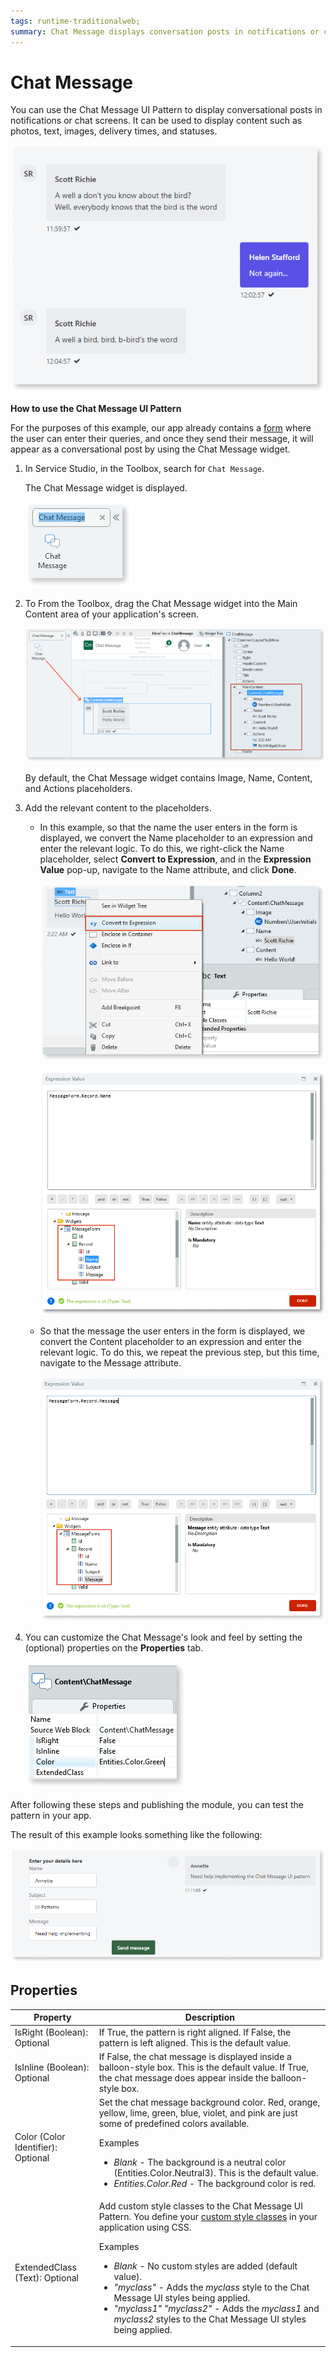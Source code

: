 ```yaml
---
tags: runtime-traditionalweb; 
summary: Chat Message displays conversation posts in notifications or chat screens.
---
```


# Chat Message 

You can use the Chat Message UI Pattern to display conversational posts in notifications or chat screens. It can be used to display content such as photos, text, images, delivery times, and statuses.

![](<images/chatmessage-3.png>)

**How to use the Chat Message UI Pattern**

For the purposes of this example, our app already contains a [form](../../../../../develop/ui/forms/form-use.md) where the user can enter their queries, and once they send their message, it will appear as a conversational post by using the Chat Message widget. 

1. In Service Studio, in the Toolbox, search for `Chat Message`.
  
     The Chat Message widget is displayed.

    ![](<images/chatmessage-1-ss.png>)

1. To From the Toolbox, drag the Chat Message widget into the Main Content area of your application's screen.

    ![](<images/chatmessage-2-ss.png>)

    By default, the Chat Message widget contains Image, Name, Content, and Actions placeholders.

1. Add the relevant content to the placeholders. 

    * In this example, so that the name the user enters in the form is displayed, we convert the Name placeholder to an expression and enter the relevant logic. To do this, we right-click the Name placeholder, select **Convert to Expression**, and in the **Expression Value** pop-up, navigate to the Name attribute, and click **Done**.

        ![](<images/chatmessage-4-ss.png>)

        ![](<images/chatmessage-5-ss.png>)

    * So that the message the user enters in the form is displayed, we convert the Content placeholder to an expression and enter the relevant logic. To do this, we repeat the previous step, but this time, navigate to the Message attribute.

        ![](<images/chatmessage-8-ss.png>)

1. You can customize the Chat Message's look and feel by setting the (optional) properties on the **Properties** tab.

    ![](<images/chatmessage-9-ss.png>)

After following these steps and publishing the module, you can test the pattern in your app.

The result of this example looks something like the following:

![](<images/chatmessage-6-ss.png?width=800>)



## Properties

| **Property** |  **Description** | 
|---|---|
| IsRight (Boolean): Optional  | If True, the pattern is right aligned. If False, the pattern is left aligned. This is the default value.  |
| IsInline (Boolean): Optional  | If False, the chat message is displayed inside a balloon-style box. This is the default value. If True, the chat message does appear inside the balloon-style box. | 
| Color (Color Identifier): Optional  | Set the chat message background color. Red, orange, yellow, lime, green, blue, violet, and pink are just some of predefined colors available. <p>Examples <ul><li>_Blank_ - The background is a neutral color (Entities.Color.Neutral3). This is the default value.</li><li>_Entities.Color.Red_ - The background color is red.</li></ul></p> |
| ExtendedClass (Text): Optional |  Add custom style classes to the Chat Message UI Pattern. You define your [custom style classes](../../../../../develop/ui/look-feel/css.md) in your application using CSS. <p>Examples <ul><li>_Blank_ - No custom styles are added (default value).</li><li>_"myclass"_ - Adds the _myclass_ style to the Chat Message UI styles being applied.</li><li>_"myclass1" "myclass2"_ - Adds the _myclass1_ and _myclass2_ styles to the Chat Message UI styles being applied.</li></ul></p> |

